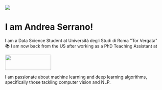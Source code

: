 ![](https://media.giphy.com/media/26xBwdIuRJiAIqHwA/giphy.gif?cid=ecf05e479p3huxabwbs909smt9v46bwpcae42f48yh8isz6d&rid=giphy.gif&ct=g)

# I am Andrea Serrano!

I am a Data Science Student at Università degli Studi di Roma "Tor Vergata" :books:
I am now back from the US after working as a PhD Teaching Assistant at 

<img src="https://user-images.githubusercontent.com/34713088/130789828-6b4d080a-53f6-4786-b8ec-3319f6483917.png" width="150" height="50"> 


I am passionate about machine learning and deep learning algorithms, specifically those tackling computer vision and NLP.





